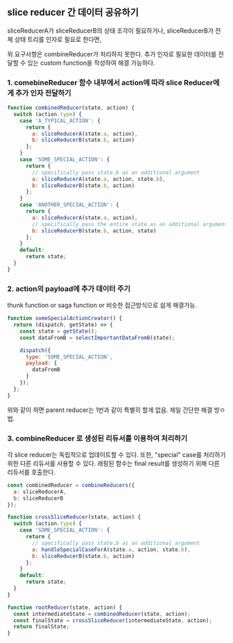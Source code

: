 ## slice reducer 간 데이터 공유하기

sliceReducerA가 sliceReducerB의 상태 조각이 필요하거나,
sliceReducerB가 전체 상태 트리를 인자로 필요로 한다면,

위 요구사항은 combineReducer가 처리하지 못한다.
추가 인자로 필요한 데이터를 전달할 수 있는 custom function을 작성하여 해결 가능하다.

### 1. comebineReducer 함수 내부에서 action에 따라 slice Reducer에게 추가 인자 전달하기

```js
function combinedReducer(state, action) {
  switch (action.type) {
    case 'A_TYPICAL_ACTION': {
      return {
        a: sliceReducerA(state.a, action),
        b: sliceReducerB(state.b, action)
      };
    }
    case 'SOME_SPECIAL_ACTION': {
      return {
        // specifically pass state.b as an additional argument
        a: sliceReducerA(state.a, action, state.b),
        b: sliceReducerB(state.b, action)
      };
    }
    case 'ANOTHER_SPECIAL_ACTION': {
      return {
        a: sliceReducerA(state.a, action),
        // specifically pass the entire state as an additional argument
        b: sliceReducerB(state.b, action, state)
      };
    }
    default:
      return state;
  }
}
```

### 2. action의 payload에 추가 데이터 주기

thunk function or saga function or 비슷한 접근방식으로 쉽게 해결가능.

```js
function someSpecialActionCreator() {
  return (dispatch, getState) => {
    const state = getState();
    const dataFromB = selectImportantDataFromB(state);

    dispatch({
      type: 'SOME_SPECIAL_ACTION',
      payload: {
        dataFromB
      }
    });
  };
}
```

위와 같이 하면 parent reducer는 1번과 같이 특별히 할게 없음. 제일 간단한 해결 방ㅇ법.

### 3. combineReducer 로 생성된 리듀서를 이용하여 처리하기

각 slice reducer는 독립적으로 업데이트할 수 있다. 또한, "special" case를 처리하기위한 다른 리듀서를 사용할 수 있다. 래핑된 함수는 final result를 생성하기 위해 다른 리듀서를 호출한다.

```js
const combinedReducer = combineReducers({
  a: sliceReducerA,
  b: sliceReducerB
});

function crossSliceReducer(state, action) {
  switch (action.type) {
    case 'SOME_SPECIAL_ACTION': {
      return {
        // specifically pass state.b as an additional argument
        a: handleSpecialCaseForA(state.a, action, state.b),
        b: sliceReducerB(state.b, action)
      };
    }
    default:
      return state;
  }
}

function rootReducer(state, action) {
  const intermediateState = combinedReducer(state, action);
  const finalState = crossSliceReducer(intermediateState, action);
  return finalState;
}
```
